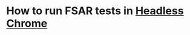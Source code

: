 # How to run FSAR tests in [Headless Chrome](https://fullstackautomationwithruby.com/Headless-Chrome)
